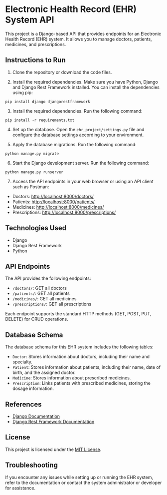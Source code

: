 # Electronic Health Record (EHR) System API

This project is a Django-based API that provides endpoints for an Electronic Health Record (EHR) system. It allows you to manage doctors, patients, medicines, and prescriptions.

## Instructions to Run

1. Clone the repository or download the code files.

2. Install the required dependencies. Make sure you have Python, Django and Django Rest Framework installed. You can install the dependencies using pip:
```
pip install django djangorestframework
```

3. Install the required dependencies. Run the following command:
```
pip install -r requirements.txt
```
4. Set up the database. Open the `ehr_project/settings.py` file and configure the database settings according to your environment.

5. Apply the database migrations. Run the following command:
```
python manage.py migrate
```
6. Start the Django development server. Run the following command:
```
python manage.py runserver
```

7. Access the API endpoints in your web browser or using an API client such as Postman:

- Doctors: [http://localhost:8000/doctors/](http://localhost:8000/doctors/)
- Patients: [http://localhost:8000/patients/](http://localhost:8000/patients/)
- Medicines: [http://localhost:8000/medicines/](http://localhost:8000/medicines/)
- Prescriptions: [http://localhost:8000/prescriptions/](http://localhost:8000/prescriptions/)

## Technologies Used

- Django
- Django Rest Framework
- Python

## API Endpoints

The API provides the following endpoints:

- `/doctors/`: GET all doctors
- `/patients/`: GET all patients
- `/medicines/`: GET all medicines
- `/prescriptions/`: GET all prescriptions

Each endpoint supports the standard HTTP methods (GET, POST, PUT, DELETE) for CRUD operations.

## Database Schema

The database schema for this EHR system includes the following tables:

- `Doctor`: Stores information about doctors, including their name and specialty.
- `Patient`: Stores information about patients, including their name, date of birth, and the assigned doctor.
- `Medicine`: Stores information about prescribed medicines.
- `Prescription`: Links patients with prescribed medicines, storing the dosage information.

## References

- [Django Documentation](https://docs.djangoproject.com/)
- [Django Rest Framework Documentation](https://www.django-rest-framework.org/)

## License

This project is licensed under the [MIT License](LICENSE).

## Troubleshooting

If you encounter any issues while setting up or running the EHR system, refer to the documentation or contact the system administrator or developer for assistance.
